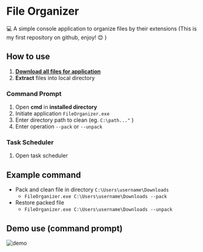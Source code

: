 # File Organizer

:computer: A simple console application to organize files by their extensions
(This is my first repository on github, enjoy! :blush: )
## How to use
1. [**Download all files for application**](https://github.com/sean1832/Organizer/tree/master/FileOrganizer/deploy)
2. **Extract** files into local directory

### Command Prompt

1. Open **cmd** in **installed directory**
2. Initiate application `FileOrganizer.exe`
3. Enter directory path to clean (eg. `C:\path..."` )
4. Enter operation `--pack` or `--unpack`

### Task Scheduler
1. Open task scheduler
## Example command
- Pack and clean file in directory `C:\Users\username\Downloads`
	- `FileOrganizer.exe C:\Users\username\Downloads --pack`
- Restore packed file
	- `FileOrganizer.exe C:\Users\username\Downloads --unpack`
## Demo use (command prompt)
![demo](pictures/Comand_Demo.gif)
<!--stackedit_data:
eyJoaXN0b3J5IjpbNTkwNTQ2OTIwLC0xMjcwNTkwMTI5LDEwOD
Y2NDA4MjUsMTY4Mzc0OTcyNyw1NDY3NTk2NTAsLTk5NTgxNDY5
NywxMTg5NDk3NDgzXX0=
-->